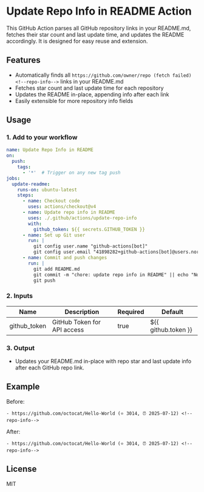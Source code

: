 # Update Repo Info in README Action

This GitHub Action parses all GitHub repository links in your README.md, fetches their star count and last update time, and updates the README accordingly. It is designed for easy reuse and extension.

## Features
- Automatically finds all `https://github.com/owner/repo (fetch failed) <!--repo-info-->` links in your README.md
- Fetches star count and last update time for each repository
- Updates the README in-place, appending info after each link
- Easily extensible for more repository info fields

## Usage

### 1. Add to your workflow

```yaml
name: Update Repo Info in README
on:
  push:
    tags:
      - '*'  # Trigger on any new tag push
jobs:
  update-readme:
    runs-on: ubuntu-latest
    steps:
      - name: Checkout code
        uses: actions/checkout@v4
      - name: Update repo info in README
        uses: ./.github/actions/update-repo-info
        with:
          github_token: ${{ secrets.GITHUB_TOKEN }}
      - name: Set up Git user
        run: |
          git config user.name "github-actions[bot]"
          git config user.email "41898282+github-actions[bot]@users.noreply.github.com"
      - name: Commit and push changes
        run: |
          git add README.md
          git commit -m "chore: update repo info in README" || echo "No changes to commit"
          git push
```

### 2. Inputs

| Name          | Description                  | Required | Default                |
|---------------|-----------------------------|----------|------------------------|
| github_token  | GitHub Token for API access | true     | ${{ github.token }}    |

### 3. Output

- Updates your README.md in-place with repo star and last update info after each GitHub repo link.

## Example

Before:
```
- https://github.com/octocat/Hello-World (⭐ 3014, ⏰ 2025-07-12) <!--repo-info-->
```
After:
```
- https://github.com/octocat/Hello-World (⭐ 3014, ⏰ 2025-07-12) <!--repo-info-->
```

## License
MIT
